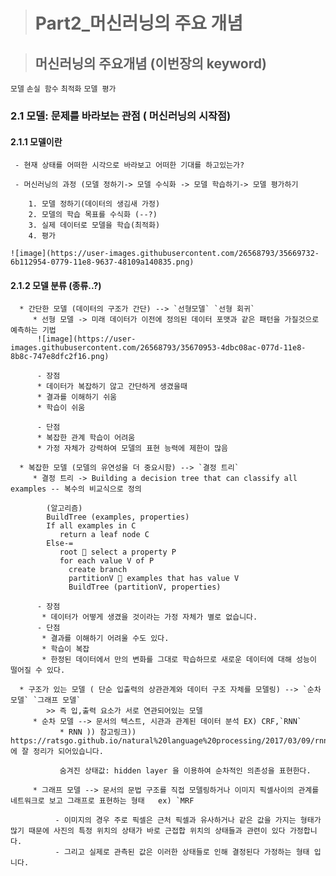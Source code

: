 ># Part2_머신러닝의 주요 개념

>## 머신러닝의 주요개념 (이번장의 keyword)
 `모델` `손실 함수` `최적화` `모델 평가`

 ### 2.1 모델: 문제를 바라보는 관점 ( 머신러닝의 시작점)
  #### 2.1.1 모델이란
     - 현재 상태를 어떠한 시각으로 바라보고 어떠한 기대를 하고있는가?

     - 머신러닝의 과정 (모델 정하기-> 모델 수식화 -> 모델 학습하기-> 모델 평가하기

        1. 모델 정하기(데이터의 생김새 가정)
        2. 모델의 학습 목표를 수식화 (--?)
        3. 실제 데이터로 모델을 학습(최적화)
        4. 평가

    ![image](https://user-images.githubusercontent.com/26568793/35669732-6b112954-0779-11e8-9637-48109a140835.png)

  #### 2.1.2 모델 분류 (종류..?)
      * 간단한 모델 (데이터의 구조가 간단) --> `선형모델` `선형 회귀`
         * 선형 모델 -> 미래 데이터가 이전에 정의된 데이터 포맷과 같은 패턴을 가질것으로 예측하는 기법
          ![image](https://user-images.githubusercontent.com/26568793/35670953-4dbc08ac-077d-11e8-8b8c-747e8dfc2f16.png)

          - 장점
          * 데이터가 복잡하기 않고 간단하게 생겼을때
          * 결과를 이해하기 쉬움
          * 학습이 쉬움

          - 단점
          * 복잡한 관계 학습이 어려움
          * 가정 자체가 강력하여 모델의 표현 능력에 제한이 많음

      * 복잡한 모델 (모델의 유연성을 더 중요시함) --> `결정 트리`
         * 결정 트리 -> Building a decision tree that can classify all examples -- 복수의 비교식으로 정의

            (알고리즘)
            BuildTree (examples, properties)
            If all examples in C
               return a leaf node C
            Else-=
               root  select a property P
               for each value V of P
		         create branch
	  	         partitionV  examples that has value V
		         BuildTree (partitionV, properties)

		  - 장점
		   * 데이터가 어떻게 생겼을 것이라는 가정 자체가 별로 없습니다.
		  - 단점
		   * 결과를 이해하기 어려울 수도 있다.
		   * 학습이 복잡
		   * 한정된 데이터에서 만의 변화를 그대로 학습하므로 새로운 데이터에 대해 성능이 떨어질 수 있다.

	  * 구조가 있는 모델 ( 단순 입출력의 상관관계와 데이터 구조 자체를 모델링) --> `순차 모델` `그래프 모델`
	        >> 즉 입,출력 요소가 서로 연관되어있는 모델
	     * 순차 모델 --> 문서의 텍스트, 시관과 관계된 데이터 분석 EX) CRF,`RNN`
	           * RNN )) 참고링크)) https://ratsgo.github.io/natural%20language%20processing/2017/03/09/rnnlstm/ 에 잘 정리가 되어있습니다.

	           숨겨진 상태값: hidden layer 을 이용하여 순차적인 의존성을 표현한다.

	     * 그래프 모델 --> 문서의 문법 구조를 직접 모델링하거나 이미지 픽셀사이의 관계를 네트워크로 보고 그래프로 표현하는 형태   ex) `MRF

	          - 이미지의 경우 주로 픽셀은 근처 픽셀과 유사하거나 같은 값을 가지는 형태가 많기 때문에 사진의 특정 위치의 상태가 바로 근접합 위치의 상태들과 관련이 있다 가정합니다.
	          - 그리고 실제로 관측된 값은 이러한 상태들로 인해 결정된다 가정하는 형태 입니다.















